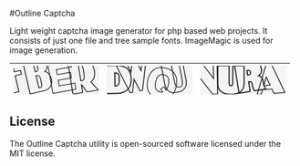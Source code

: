 #Outline Captcha

Light weight captcha image generator for php based web projects. It consists of just one file and tree sample fonts. ImageMagic is used for image generation. 

| ![Outline capture default](/samples/default1.png "Default 1") | ![Outline capture default](/samples/default2.png "Default 2") | ![Outline capture default](/samples/default3.png "Default 3") |
| ------------- |:-------------:| -----:|
 






## License
The Outline Captcha utility is open-sourced software licensed under the MIT license.
